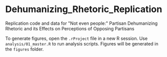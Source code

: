 # Dehumanizing_Rhetoric_Replication
Replication code and data for "Not even people:" Partisan Dehumanizing Rhetoric and its Effects on Perceptions of Opposing Partisans

To generate figures, open the `.rProject` file in a new R session. Use `analysis/01_master.R` to run analysis scripts. Figures will be generated in the `figures` folder.